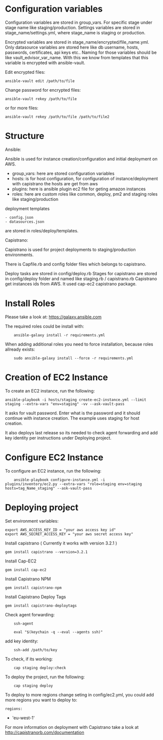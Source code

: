 Configuration variables
============================

Configuration variables are stored in group_vars. For specific stage under stage name like staging/production.
Settings variables are stored in stage_name/settings.yml, where stage_name is staging or production.

Encrypted variables are stored in stage_name/encrypted/file_name.yml. Only datasource variables are stored here like
db username, hosts, passwords, certificates, api keys etc..
Naming for those variables should be like vault_edvisor_var_name. With this we know from templates that this variable
is encrypted with ansible-vault.

Edit encrypted files:

	ansible-vault edit /path/to/file
	
Change password for encrypted files:

	ansible-vault rekey /path/to/file

or for more files:

	ansible-vault rekey /path/to/file /path/to/file2
	
	
Structure
============================

Ansible:

Ansible is used for instance creation/configuration and initial deployment on AWS.

- group_vars: here are stored configuration variables
- hosts: is for host configuration, for configuration of instance/deployment with capistrano the hosts are get from aws
- plugins: here is ansible plugin ec2 file for geting amazon instances
- roles: here are custom roles like common, deploy, pm2 and staging roles like staging/production

deployment templates 

	- config.json
	- datasources.json
	
are stored in roles/deploy/templates.

Capistrano:

Capistrano is used for project deployments to staging/production environments.

There is Capfile.rb and config folder files which belongs to capistrano.

Deploy tasks are stored in config/deploy.rb
Stages for capistrano are stored in config/deploy folder and named like staging.rb / capistrano.rb
Capistrano get instances ids from AWS. It used cap-ec2 capistrano package.

Install Roles
============================
Please take a look at: https://galaxy.ansible.com

The required roles could be install with:
	
		ansible-galaxy install -r requirements.yml
		
When adding additional roles you need to force installation, because roles allready exists:

		sudo ansible-galaxy install --force -r requirements.yml

	
Creation of EC2 Instance
============================

To create an EC2 instance, run the following:

    ansible-playbook -i hosts/staging create-ec2-instance.yml --limit staging --extra-vars "env=staging" -vv --ask-vault-pass
    
It asks for vault password. Enter what is the password and it should continue with instance creation. The
example uses staging for host creation.

It also deploys last release so its needed to check agent forwarding and add key identity per instructions under Deploying project.

Configure EC2 Instance
============================

To configure an EC2 instance, run the following:

		ansible-playbook configure-instance.yml -i plugins/inventory/ec2.py --extra-vars "role=staging env=staging hosts=tag_Name_staging" --ask-vault-pass
		
		
Deploying project
============================

Set environment variables:

	export AWS_ACCESS_KEY_ID = "your aws access key id"
	export AWS_SECRET_ACCESS_KEY = "your aws secret access key"

Install capistrano ( Currently it works with version 3.2.1 )

	gem install capistrano --version=3.2.1
	
Install Cap-EC2

	gem install cap-ec2
	
Install Capistrano NPM

	gem install capistrano-npm
	
Install Capistrano Deploy Tags

	gem install capistrano-deploytags

Check agent forwarding:
		
		ssh-agent

		eval "$(keychain -q --eval --agents ssh)"
		
add key identity:
	
		ssh-add /path/to/key
		
To check, if its working:

		cap staging deploy:check

To deploy the project, run the following:

		cap staging deploy
		
To deploy to more regions change seting in config/ec2.yml, you could add more regions you want to deploy to:

	regions:
   - 'eu-west-1'
		
For more information on deployment with Capistrano take a look at http://capistranorb.com/documentation
